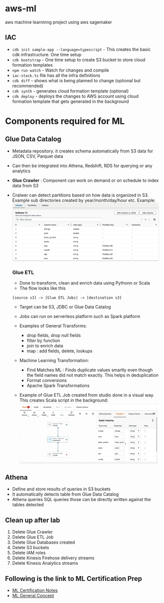 # aws-ml

aws machine learninng project using aws sagemaker

## IAC

- `cdk init sample-app --language=typescript` - This creates the basic cdk infrastructure. One time setup
- `cdk bootstrap` - One time setup to create S3 bucket to store cloud formation templates
- `npm run watch` - Watch for changes and compile
- `iac-stack.ts` file has all the infra definitions
- `cdk diff` - shows what is being planned to change (optional but recommended)
- `cdk synth` - generates cloud formation template (optional)
- `cdk deploy` - deploys the changes to AWS account using cloud formation template that gets generated in the background

# Components required for ML

## Glue Data Catalog

- Metadata repository. it creates schema automatically from S3 data for JSON, CSV, Parquet data
- Can then be integrated into Athena, Redshift, RDS for querying or any analytics
- **Glue Crawler** : Component can work on demand or on schedule to index data from S3
- Cralwer can detect partitions based on how data is organized in S3. Example sub directories created by year/month/day/hour etc.
  Example:
  ![crawler-schema](./diagrams/glue-crawler-schema.png)

  ### Glue ETL

  - Done to transform, clean and enrich data using Pythonn or Scala
  - The flow looks like this

  ```mermaid
  [source s3] -> [Glue ETL Jobs] -> [destination s3]
  ```

  - Target can be S3, JDBC or Glue Data Catalog
  - Jobs can run on serverless platform such as Spark platform
  - Examples of General Transforms:
    - drop fields, drop null fields
    - filter by function
    - join to enrich data
    - map : add fields, delete, lookups
  - Machine Learning Transformation:

    - Find Matches ML : Finds duplicate values smartly even though the field names did not match exactly. This helps in deduplication
    - Format conversions
    - Apache Spark Transformations

  - Example of Glue ETL Job created from studio done in a visual way. This creates Scala script in the background:
    ![glue-etl](./diagrams/glue-ETL.png)

## Athena

- Define and store results of queries in S3 buckets
- It automatically detects table from Glue Data Catalog
- Athena queries SQL queries those can be directly written against the tables detected

## Clean up after lab

1. Delete Glue Crawler
2. Delete Glue ETL Job
3. Delete Glue Databases created
4. Delete S3 buckets
5. Delete IAM roles
6. Delete Kinesis Firehose delivery streams
7. Delete Kinesis Analytics streams

## Following is the link to ML Certification Prep

- [ML Certification Notes](./AWS-ML-Cert.md)
- [ML General Concept](./ML-General-Concepts.md)
